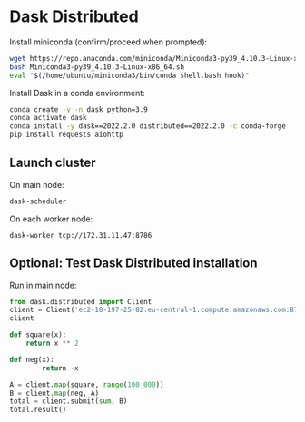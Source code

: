 # Dask Distributed

Install miniconda (confirm/proceed when prompted):

```bash
wget https://repo.anaconda.com/miniconda/Miniconda3-py39_4.10.3-Linux-x86_64.sh
bash Miniconda3-py39_4.10.3-Linux-x86_64.sh
eval "$(/home/ubuntu/miniconda3/bin/conda shell.bash hook)"
```

Install Dask in a conda environment:

```bash
conda create -y -n dask python=3.9
conda activate dask
conda install -y dask==2022.2.0 distributed==2022.2.0 -c conda-forge
pip install requests aiohttp
```

## Launch cluster

On main node:

```bash
dask-scheduler
```

On each worker node:

```
dask-worker tcp://172.31.11.47:8786
```

## Optional: Test Dask Distributed installation

Run in main node:

```python
from dask.distributed import Client
client = Client('ec2-18-197-25-82.eu-central-1.compute.amazonaws.com:8786')
client

def square(x):
    return x ** 2

def neg(x):
        return -x

A = client.map(square, range(100_000))
B = client.map(neg, A)
total = client.submit(sum, B)
total.result()
```
